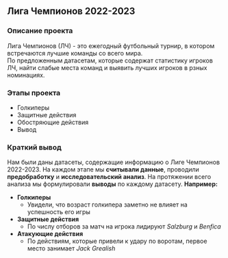 ## Лига Чемпионов 2022-2023
### Описание проекта
Лига Чемпионов (ЛЧ) - это ежегодный футбольный турнир, в котором встречаются лучшие команды со всего мира.<br>
По предложенным датасетам, которые содержат статистику игроков ЛЧ, найти слабые места команд и выявить лучших игроков в рзных номинациях.<br>
### Этапы проекта
- Голкиперы
- Защитные действия
- Обостряющие действия
- Вывод
### Краткий вывод
Нам были даны датасеты, содержащие информацию о Лиге Чемпионов 2022-2023. На каждом этапе мы **считывали данные**, проводили **предобработку** и **исследовательский анализ**. На протяжении всего анализа мы формулировали **выводы** по каждому датасету. **Например:**
- **Голкиперы**
    - Увидели, что возраст голкипера заметно не влияет на успешность его игры
- **Защитные действия**
    - По числу отборов за матч на игрока лидируют *Salzburg* и *Benfica*
- **Атакующие действия**
    - По действиям, которые привели к удару по воротам, первое место занимает *Jack Grealish*